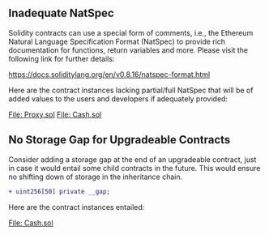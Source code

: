 ## Inadequate NatSpec
Solidity contracts can use a special form of comments, i.e., the Ethereum Natural Language Specification Format (NatSpec) to provide rich documentation for functions, return variables and more. Please visit the following link for further details:

https://docs.soliditylang.org/en/v0.8.16/natspec-format.html

Here are the contract instances lacking partial/full NatSpec that will be of added values to the users and developers if adequately provided:

[File: Proxy.sol](https://github.com/code-423n4/2023-01-ondo/blob/main/contracts/cash/Proxy.sol)
[File: Cash.sol](https://github.com/code-423n4/2023-01-ondo/blob/main/contracts/cash/token/Cash.sol)

## No Storage Gap for Upgradeable Contracts
Consider adding a storage gap at the end of an upgradeable contract, just in case it would entail some child contracts in the future. This would ensure no shifting down of storage in the inheritance chain.

```diff
+ uint256[50] private __gap;
```
Here are the contract instances entailed:

[File: Cash.sol](https://github.com/code-423n4/2023-01-ondo/blob/main/contracts/cash/token/Cash.sol)

